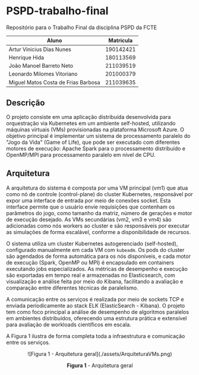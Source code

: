 # PSPD-trabalho-final
Repositório para o Trabalho Final da disciplina PSPD da FCTE


Aluno | Matricula
--|--
Artur Vinicius Dias Nunes | 190142421
Henrique Hida | 180113569
João Manoel Barreto Neto | 211039519 
Leonardo Milomes Vitoriano | 201000379
Miguel Matos Costa de Frias Barbosa | 211039635


## Descrição


O projeto consiste em uma aplicação distribuída desenvolvida para orquestração via Kubernetes em um ambiente self-hosted, 
utilizando máquinas virtuais (VMs) provisionadas na plataforma Microsoft Azure. O objetivo principal é implementar um sistema 
de processamento paralelo do "Jogo da Vida" (Game of Life), que pode ser executado com diferentes motores de execução: 
Apache Spark para o processamento distribuído e OpenMP/MPI para processamento paralelo em nível de CPU.


## Arquitetura

A arquitetura do sistema é composta por uma VM principal (vm1) que atua como nó de controle (control-plane) do cluster Kubernetes, responsável por expor uma interface de entrada por meio de conexões socket. Esta interface permite que o usuário envie requisições que contenham os parâmetros do jogo, como tamanho da matriz, número de gerações e motor de execução desejado. As VMs secundárias (vm2, vm3 e vm4) são adicionadas como nós workers ao cluster e são responsáveis por executar as simulações de forma escalável, conforme a disponibilidade de recursos.

O sistema utiliza um cluster Kubernetes autogerenciado (self-hosted), configurado manualmente em cada VM com `kubeadm`. Os pods do cluster são agendados de forma automática para os nós disponíveis, e cada motor de execução (Spark, OpenMP ou MPI) é encapsulado em containers executando jobs especializados. As métricas de desempenho e execução são exportadas em tempo real e armazenadas no Elasticsearch, com visualização e análise feita por meio do Kibana, facilitando a avaliação e comparação entre diferentes técnicas de paralelismo.

A comunicação entre os serviços é realizada por meio de sockets TCP e enviada periodicamente ao stack ELK (ElasticSearch - Kibana). O projeto tem como foco principal a análise de desempenho de algoritmos paralelos em ambientes distribuídos, oferecendo uma estrutura prática e extensível para avaliação de workloads científicos em escala.

A Figura 1 ilustra de forma completa toda a infraestrutura e comunicação entre os serviços.
<center>
![Figura 1 - Arquitetura geral](./assets/ArquiteturaVMs.png)
<center>
<p align="center"><strong>Figura 1</strong> - Arquitetura geral</p>



